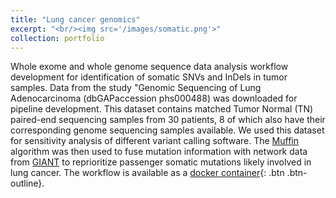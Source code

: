 ```yaml
---
title: "Lung cancer genomics"
excerpt: "<br/><img src='/images/somatic.png'>"
collection: portfolio
---
```


Whole exome and whole genome sequence data analysis workflow development for identification of somatic SNVs and InDels in tumor samples. Data from the study "Genomic Sequencing of Lung Adenocarcinoma (dbGAPaccession phs000488) was downloaded for pipeline development. This dataset contains matched Tumor Normal (TN) paired-end sequencing samples from 30 patients, 8 of which also have their corresponding genome sequencing samples available. We used this dataset for sensitivity analysis of different variant calling software. The [Muffin](https://genomebiology.biomedcentral.com/articles/10.1186/s13059-016-0989-x) algorithm was then used to fuse mutation information with network data from [GIANT](http://giant.princeton.edu/download/) to reprioritize passenger somatic mutations likely involved in lung cancer. 
The workflow is available as a [docker container](https://hub.docker.com/r/pereiralab/wes){: .btn .btn-outline}.  
